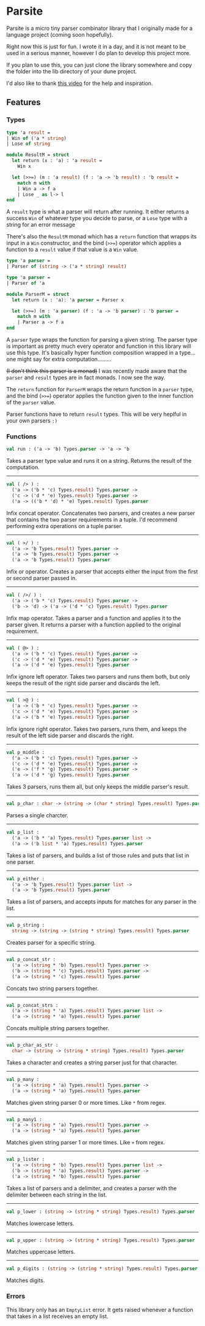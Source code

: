 # Parsite

Parsite is a micro tiny parser combinator library that I originally made for a language project (coming soon hopefully).

Right now this is just for fun. I wrote it in a day, and it is not meant to be used in a serious manner, however I do plan to develop this project more.

If you plan to use this, you can just clone the library somewhere and copy the folder into the lib directory of your dune project.

I'd also like to thank [this video](https://www.youtube.com/watch?v=RDalzi7mhdY) for the help and inspiration.

## Features

### Types

```ocaml
type 'a result = 
| Win of ('a * string)
| Lose of string

module ResultM = struct
  let return (x : 'a) : 'a result = 
    Win x 

  let (>>=) (m : 'a result) (f : 'a -> 'b result) : 'b result =
    match m with 
    | Win a -> f a  
    | Lose _ as l-> l
end
```
A `result` type is what a parser will return after running. It either returns a success `Win` of whatever type you decide to parse, or a `Lose` type with a string for an error message

There's also the `ResultM` monad which has a `return` function that wrapps its input in a `Win` constructor, and the bind (`>>=`) operator which applies a function to a `result` value if that value is a `Win` value.

```ocaml
type 'a parser = 
| Parser of (string -> ('a * string) result)

type 'a parser = 
| Parser of 'a

module ParserM = struct
  let return (x : 'a): 'a parser = Parser x 

  let (>>=) (m : 'a parser) (f : 'a -> 'b parser) : 'b parser = 
    match m with 
    | Parser a -> f a
end

```
A `parser` type wraps the function for parsing a given string. The parser type is important as pretty much every operator and function in this library will use this type. It's basically hyper function composition wrapped in a type... one might say for extra computation.........

~~(I don't think this parser is a monad)~~ I was recently made aware that the `parser` and `result` types are in fact monads. I now see the way.

The `return` function for `ParserM` wraps the return function in a `parser` type, and the bind (`>>=`) operator applies the function given to the inner function of the `parser` value.

Parser functions have to return `result` types. This will be very heplful in your own parsers `:)`

### Functions

```ocaml
val run : ('a -> 'b) Types.parser -> 'a -> 'b
```

Takes a parser type value and runs it on a string. Returns the result of the computation. 

---
```ocaml
val ( /> ) :
  ('a -> ('b * 'c) Types.result) Types.parser ->
  ('c -> ('d * 'e) Types.result) Types.parser ->
  ('a -> (('b * 'd) * 'e) Types.result) Types.parser
```

Infix concat operator. Concatenates two parsers, and creates a new parser that contains the two parser requirements in a tuple. I'd recommend performing extra operations on a tuple parser.

---
```ocaml
val ( >/ ) :
  ('a -> 'b Types.result) Types.parser ->
  ('a -> 'b Types.result) Types.parser ->
  ('a -> 'b Types.result) Types.parser
```

Infix or operator. Creates a parser that accepts either the input from the first or second parser passed in.

---
```ocaml
val ( />/ ) :
  ('a -> ('b * 'c) Types.result) Types.parser ->
  ('b -> 'd) -> ('a -> ('d * 'c) Types.result) Types.parser
```

Infix map operator. Takes a parser and a function and applies it to the parser given. It returns a parser with a function applied to the original requirement.

---
```ocaml
val ( @> ) :
  ('a -> ('b * 'c) Types.result) Types.parser ->
  ('c -> ('d * 'e) Types.result) Types.parser ->
  ('a -> ('d * 'e) Types.result) Types.parser
```

Infix ignore left operator. Takes two parsers and runs them both, but only keeps the result of the right side parser and discards the left.

---
```ocaml
val ( >@ ) :
  ('a -> ('b * 'c) Types.result) Types.parser ->
  ('c -> ('d * 'e) Types.result) Types.parser ->
  ('a -> ('b * 'e) Types.result) Types.parser
```

Infix ignore right operator. Takes two parsers, runs them, and keeps the result of the left side parser and discards the right.

---
```ocaml
val p_middle :
  ('a -> ('b * 'c) Types.result) Types.parser ->
  ('c -> ('d * 'e) Types.result) Types.parser ->
  ('e -> ('f * 'g) Types.result) Types.parser ->
  ('a -> ('d * 'g) Types.result) Types.parser
```

Takes 3 parsers, runs them all, but only keeps the middle parser's result.

---
```ocaml
val p_char : char -> (string -> (char * string) Types.result) Types.parser
```

Parses a single charcter.

---
```ocaml
val p_list :
  ('a -> ('b * 'a) Types.result) Types.parser list ->
  ('a -> ('b list * 'a) Types.result) Types.parser
  ```

Takes a list of parsers, and builds a list of those rules and puts that list in one parser.

---
```ocaml
val p_either :
  ('a -> 'b Types.result) Types.parser list ->
  ('a -> 'b Types.result) Types.parser
```

Takes a list of parsers, and accepts inputs for matches for any parser in the list.

---
```ocaml
val p_string :
  string -> (string -> (string * string) Types.result) Types.parser
```

Creates parser for a specific string.

---
```ocaml
val p_concat_str :
  ('a -> (string * 'b) Types.result) Types.parser ->
  ('b -> (string * 'c) Types.result) Types.parser ->
  ('a -> (string * 'c) Types.result) Types.parser
```

Concats two string parsers together.

---
```ocaml
val p_concat_strs :
  ('a -> (string * 'a) Types.result) Types.parser list ->
  ('a -> (string * 'a) Types.result) Types.parser  
```

Concats multiple string parsers together.

---
```ocaml
val p_char_as_str :
  char -> (string -> (string * string) Types.result) Types.parser
```

Takes a character and creates a string parser just for that character.

---
```ocaml
val p_many :
  ('a -> (string * 'a) Types.result) Types.parser ->
  ('a -> (string * 'a) Types.result) Types.parser
```

Matches given string parser 0 or more times. Like `*` from regex.

---
```ocaml
val p_many1 :
  ('a -> (string * 'a) Types.result) Types.parser ->
  ('a -> (string * 'a) Types.result) Types.parser
```

Matches given string parser 1 or more times. Like `+` from regex.

---
```ocaml
val p_lister :
  ('a -> (string * 'b) Types.result) Types.parser list ->
  ('b -> (string * 'a) Types.result) Types.parser ->
  ('a -> (string * 'b) Types.result) Types.parser
```

Takes a list of parsers and a delimiter, and creates a parser with the delimiter between each string in the list.

---
```ocaml
val p_lower : (string -> (string * string) Types.result) Types.parser
```

Matches lowercase letters.

---
```ocaml
val p_upper : (string -> (string * string) Types.result) Types.parser
```

Matches uppercase letters.

---
```ocaml
val p_digits : (string -> (string * string) Types.result) Types.parser
```

Matches digits.

### Errors

This library only has an `EmptyList` error. It gets raised whenever a function that takes in a list receives an empty list. 